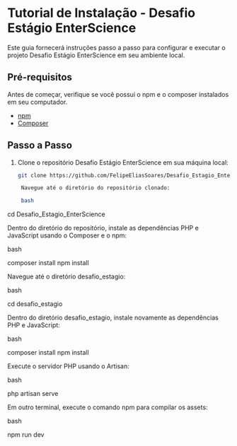 # Tutorial de Instalação - Desafio Estágio EnterScience

Este guia fornecerá instruções passo a passo para configurar e executar o projeto Desafio Estágio EnterScience em seu ambiente local.

## Pré-requisitos

Antes de começar, verifique se você possui o npm e o composer instalados em seu computador.

- [npm](https://www.npmjs.com/get-npm)
- [Composer](https://getcomposer.org/download/)

## Passo a Passo

1. Clone o repositório Desafio Estágio EnterScience em sua máquina local:

   ```bash
   git clone https://github.com/FelipeEliasSoares/Desafio_Estagio_EnterScience.git

    Navegue até o diretório do repositório clonado:

    bash

cd Desafio_Estagio_EnterScience

Dentro do diretório do repositório, instale as dependências PHP e JavaScript usando o Composer e o npm:

bash

composer install
npm install

Navegue até o diretório desafio_estagio:

bash

cd desafio_estagio

Dentro do diretório desafio_estagio, instale novamente as dependências PHP e JavaScript:

bash

composer install
npm install

Execute o servidor PHP usando o Artisan:

bash

php artisan serve

Em outro terminal, execute o comando npm para compilar os assets:

bash

npm run dev

